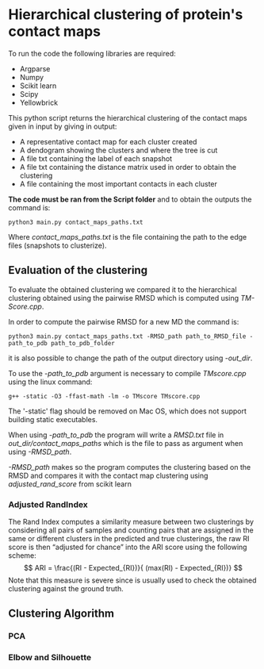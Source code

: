 # Hierarchical clustering of protein's contact maps

To run the code the following libraries are required:

- Argparse
- Numpy
- Scikit learn
- Scipy
- Yellowbrick

This python script returns the hierarchical clustering of the contact maps given in input by giving in output:

- A representative contact map for each cluster created
- A dendogram showing the clusters and where the tree is cut
- A file txt containing the label of each snapshot
- A file txt containing the distance matrix used in order to obtain the clustering
- A file containing the most important contacts in each cluster

**The code must be ran from the Script folder** and to obtain the outputs the command is:

``` shell
python3 main.py contact_maps_paths.txt
```

Where *contact_maps_paths.txt* is the file containing the path to the edge files (snapshots to clusterize).

## Evaluation of the clustering

To evaluate the obtained clustering we compared it to the hierarchical clustering obtained using the pairwise RMSD which is computed using *TM-Score.cpp*.

In order to compute the pairwise RMSD for a new MD the command is:

``` shell
python3 main.py contact_maps_paths.txt -RMSD_path path_to_RMSD_file -path_to_pdb path_to_pdb_folder 
```

it is also possible to change the path of the output directory using *-out_dir*.

To use the *-path_to_pdb* argument is necessary to compile *TMscore.cpp* using the linux command:

``` shell
g++ -static -O3 -ffast-math -lm -o TMscore TMscore.cpp
```

The '-static' flag should be removed on Mac OS, which does not support building static executables.

When using *-path_to_pdb* the program will write a *RMSD.txt* file in *out_dir/contact_maps_paths* which is the file to pass as argument when using *-RMSD_path*.

*-RMSD_path* makes so the program computes the clustering based on the RMSD and compares it with the contact map clustering using *adjusted_rand_score* from scikit learn

### Adjusted RandIndex

The Rand Index computes a similarity measure between two clusterings by considering all pairs of samples and counting pairs that are assigned in the same or different clusters in the predicted and true clusterings, the raw RI score is then “adjusted for chance” into the ARI score using the following scheme:
$$
ARI = \frac{(RI - Expected_{RI})}{ (max(RI) - Expected_{RI})}
$$
Note that this measure is severe since is usually used to check the obtained clustering against the ground truth.

## Clustering Algorithm

### PCA

### Elbow and Silhouette



